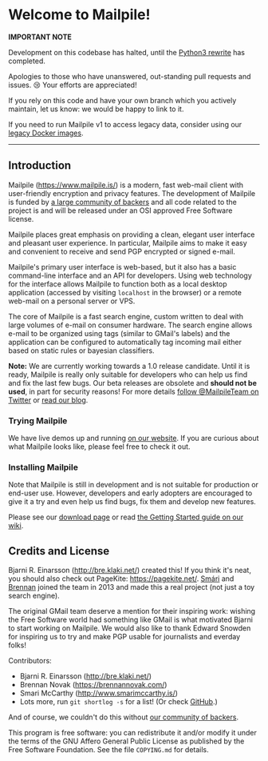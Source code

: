 # Welcome to Mailpile! #

**IMPORTANT NOTE**

Development on this codebase has halted, until the
[Python3 rewrite](https://community.mailpile.is/t/a-very-uninformative-progress-update-mailpile-2/785)
has completed.

Apologies to those who have unanswered, out-standing pull requests and
issues. 😢 Your efforts are appreciated!

If you rely on this code and have your own branch which you actively
maintain, let us know: we would be happy to link to it.

If you need to run Mailpile v1 to access legacy data, consider using
our [legacy Docker images](https://github.com/mailpile/Mailpile-v1-Docker).


------------------------------------------------------------------------

## Introduction ##

Mailpile (<https://www.mailpile.is/>) is a modern, fast web-mail client
with user-friendly encryption and privacy features. The development of
Mailpile is funded by
[a large community of backers](https://www.mailpile.is/#community)
and all code related to the project is and will be released under an OSI
approved Free Software license.

Mailpile places great emphasis on providing a clean, elegant user
interface and pleasant user experience. In particular, Mailpile aims to
make it easy and convenient to receive and send PGP encrypted or signed
e-mail.

Mailpile's primary user interface is web-based, but it also has a basic
command-line interface and an API for developers. Using web technology
for the interface allows Mailpile to function both as a local desktop
application (accessed by visiting `localhost` in the browser) or a
remote web-mail on a personal server or VPS.

The core of Mailpile is a fast search engine, custom written to deal
with large volumes of e-mail on consumer hardware. The search engine
allows e-mail to be organized using tags (similar to GMail's labels) and
the application can be configured to automatically tag incoming mail
either based on static rules or bayesian classifiers.

**Note:** We are currently working towards a 1.0 release candidate. Until
it is ready, Mailpile is really only suitable for developers who can help
us find and fix the last few bugs. Our beta releases are obsolete and
**should not be used**, in part for security reasons! For more details
[follow @MailpileTeam on Twitter](https://twitter.com/MailpileTeam)
or [read our blog](https://www.mailpile.is/blog/).


### Trying Mailpile

We have live demos up and running [on our
website](https://www.mailpile.is/demos/). If you are curious about what
Mailpile looks like, please feel free to check it out.


### Installing Mailpile

Note that Mailpile is still in development and is not suitable for
production or end-user use. However, developers and early adopters are
encouraged to give it a try and even help us find bugs, fix them and
develop new features.

Please see our [download page](https://www.mailpile.is/download/) or read
[the Getting Started guide on our wiki](https://github.com/pagekite/Mailpile/wiki/Getting-started).


## Credits and License ##

Bjarni R. Einarsson (<http://bre.klaki.net/>) created this!  If you
think it's neat, you should also check out PageKite:
<https://pagekite.net/>. [Smári](<http://www.smarimccarthy.is/>) and
[Brennan](https://brennannovak.com) joined the team in 2013 and made
this a real project (not just a toy search engine).

The original GMail team deserve a mention for their inspiring work:
wishing the Free Software world had something like GMail is what
motivated Bjarni to start working on Mailpile. We would also like to
thank Edward Snowden for inspiring us to try and make PGP usable for
journalists and everday folks!

Contributors:

- Bjarni R. Einarsson (<http://bre.klaki.net/>)
- Brennan Novak (<https://brennannovak.com/>)
- Smari McCarthy (<http://www.smarimccarthy.is/>)
- Lots more, run `git shortlog -s` for a list! (Or check
  [GitHub](https://github.com/mailpile/Mailpile/graphs/contributors).)

And of course, we couldn't do this without [our community of
backers](https://www.mailpile.is/#community).

This program is free software: you can redistribute it and/or modify it
under the terms of the GNU Affero General Public License as published by
the Free Software Foundation. See the file `COPYING.md` for details.


